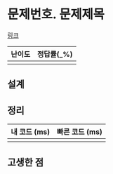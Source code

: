 # 문제번호. 문제제목

[링크](www)

| 난이도 | 정답률(\_%) |
| :----: | :---------: |
|        |             |

## 설계

## 정리

| 내 코드 (ms) | 빠른 코드 (ms) |
| :----------: | :------------: |
|              |                |

## 고생한 점
